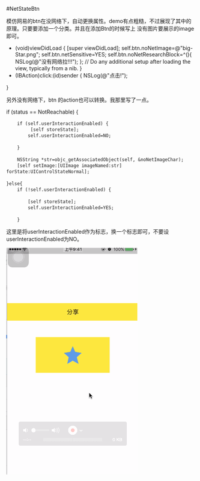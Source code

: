#NetStateBtn


模仿网易的btn在没网络下，自动更换属性。demo有点粗糙，不过展现了其中的原理。只要要添加一个分类。并且在添加Btn的时候写上 没有图片要展示的image即可。

- (void)viewDidLoad {
    [super viewDidLoad];
    self.btn.noNetImage=@"big-Star.png";
    self.btn.netSensitive=YES;
    self.btn.noNetResearchBlock=^(){
        NSLog(@"没有网络拉!!!");
    };
    // Do any additional setup after loading the view, typically from a nib.
}
- (IBAction)click:(id)sender {
    NSLog(@"点击!");
    
}




另外没有网络下，btn 的action也可以转换。我那里写了一点。


  if (status == NotReachable) {
      
        if (self.userInteractionEnabled) {
             [self storeState];
            self.userInteractionEnabled=NO;

        }
        
        NSString *str=objc_getAssociatedObject(self, &noNetImageChar);
        [self setImage:[UIImage imageNamed:str] forState:UIControlStateNormal];
        
    }else{
        if (!self.userInteractionEnabled) {
            
            [self storeState];
            self.userInteractionEnabled=YES;

        }


这里是将userInteractionEnabled作为标志，换一个标志即可，不要设userInteractionEnabled为NO。

![](https://github.com/LevenWin/NetStateBtn/raw/master/screen.gif)
